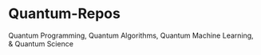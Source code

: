 # Quantum-Repos
Quantum Programming, Quantum Algorithms, Quantum Machine Learning, &amp; Quantum Science
